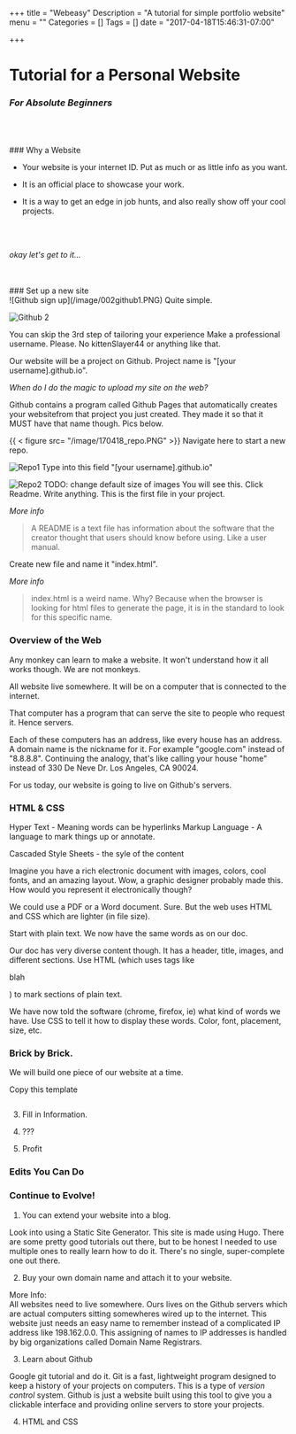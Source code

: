+++
title = "Webeasy"
Description = "A tutorial for simple portfolio website"
menu = ""
Categories = []
Tags = []
date = "2017-04-18T15:46:31-07:00"

+++

# Tutorial for a Personal Website
### _For Absolute Beginners_
<br>
<br>
<br>
### Why a Website  

* Your website is your internet ID. Put as much or as little info as you want.

* It is an official place to showcase your work.

* It is a way to get an edge in job hunts, and also really show off your cool projects.

<br>
<br>

_okay let's get to it..._

<br>
<br>
### Set up a new site
<br>
![Github sign up](/image/002github1.PNG)
Quite simple.

![Github 2](/image/002github2.PNG)

You can skip the 3rd step of tailoring your experience
Make a professional username. Please. No kittenSlayer44 or anything like that.

Our website will be a project on Github. Project name is "[your username].github.io".

_When do I do the magic to upload my site on the web?_

Github contains a program called Github Pages that automatically creates your websitefrom that project you just created. They made it so that it MUST have that name though. Pics below.

{{ < figure src= "/image/170418_repo.PNG" >}}
Navigate here to start a new repo.

![Repo1](/image/170418_repo1.PNG)
Type into this field "[your username].github.io"

![Repo2](/image/170418_repo2.PNG)
TODO: change default size of images
You will see this. Click Readme. Write anything. This is the first file in your project.

_More info_  
> A README is a text file has information about the software that the creator thought that users should know before using. Like a user manual. 

Create new file and name it "index.html".

_More info_
> index.html is a weird name. Why? Because when the browser is looking for html files to generate the page, it is in the standard to look for this specific name.

### Overview of the Web

Any monkey can learn to make a website. It won't understand how it all works though. We are not monkeys.

All website live somewhere. It will be on a computer that is connected to the internet.

That computer has a program that can serve the site to people who request it. Hence servers.

Each of these computers has an address, like every house has an address. A domain name is the nickname for it. For example "google.com" instead of "8.8.8.8". Continuing the analogy, that's like calling your house "home" instead of 330 De Neve Dr. Los Angeles, CA 90024.

For us today, our website is going to live on Github's servers.
<br>

### HTML & CSS
Hyper Text - Meaning words can be hyperlinks
Markup Language - A language to mark things up or annotate.

Cascaded Style Sheets - the syle of the content

Imagine you have a rich electronic document with images, colors, cool fonts, and an amazing layout. Wow, a graphic designer probably made this. How would you represent it electronically though?

We could use a PDF or a Word document. Sure. But the web uses HTML and CSS which are lighter (in file size).

Start with plain text. We now have the same words as on our doc.

Our doc has very diverse content though. It has a header, title, images, and different sections. Use HTML (which uses tags like <p>blah</p>) to mark sections of plain text.

We have now told the software (chrome, firefox, ie) what kind of words we have. Use CSS to tell it how to display these words. Color, font, placement, size, etc.
<br>

### Brick by Brick.

We will build one piece of our website at a time.

Copy this template

```
```

3. Fill in Information.

4. ???

5. Profit

### Edits You Can Do



### Continue to Evolve!

1. You can extend your website into a blog.

Look into using a Static Site Generator. This site is made using Hugo. There are some pretty good tutorials out there, but to be honest I needed to use multiple ones to really learn how to do it. There's no single, super-complete one out there.

2. Buy your own domain name and attach it to your website. 

More Info:  
All websites need to live somewhere. Ours lives on the Github servers which are actual computers sitting somewheres wired up to the internet. This website just needs an easy name to remember instead of a complicated IP address like 198.162.0.0. This assigning of names to IP addresses is handled by big organizations called Domain Name Registrars.

3. Learn about Github

Google git tutorial and do it. Git is a fast, lightweight program designed to keep a history of your projects on computers. This is a type of _version control_ system. Github is just a website built using this tool to give you a clickable interface and providing online servers to store your projects.

4. HTML and CSS


